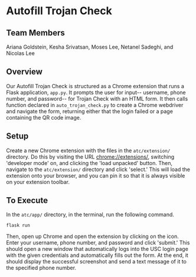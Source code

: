 # Autofill Trojan Check
## Team Members
Ariana Goldstein, Kesha Srivatsan, Moses Lee, Netanel Sadeghi, and Nicolas Lee

## Overview
Our Autofill Trojan Check is structured as a Chrome extension that runs a Flask application, `app.py`. It prompts the user for input-- username, phone number, and password-- for Trojan Check with an HTML form. It then calls function declared in `auto_trojan_check.py` to create a Chrome webdriver and navigate the form, returning either that the login failed or a page containing the QR code image. 

## Setup
Create a new Chrome extension with the files in the `atc/extension/` directory. Do this by visiting the URL <chrome://extensions/>, switching 'developer mode' on, and clicking the 'load unpacked' button. Then, navigate to the `atc/extension/` directory and click 'select.' This will load the extension onto your browser, and you can pin it so that it is always visible on your extension toolbar.

## To Execute
In the `atc/app/` directory, in the terminal, run the following command.
```
flask run
```
Then, open up Chrome and open the extension by clicking on the icon. Enter your username, phone number, and password and click 'submit.' This should open a new window that automatically logs into the USC login page with the given credentials and automatically fills out the form. At the end, it should display the successful screenshot and send a text message of it to the specified phone number.
